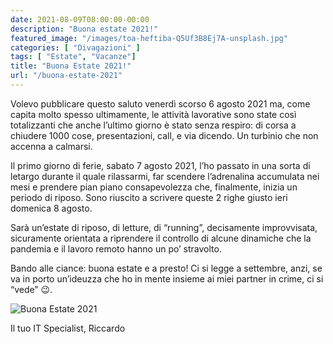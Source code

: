 ```yaml
---
date: 2021-08-09T08:00:00-00:00
description: "Buona estate 2021!"
featured_image: "/images/toa-heftiba-Q5Uf3B8Ej7A-unsplash.jpg"
categories: [ "Divagazioni" ]
tags: [ "Estate", "Vacanze"]
title: "Buona Estate 2021!"
url: "/buona-estate-2021"
---
```

Volevo pubblicare questo saluto venerdì scorso 6 agosto 2021 ma, come capita molto spesso ultimamente, le attività lavorative sono state così totalizzanti che anche l’ultimo giorno è stato senza respiro: di corsa a chiudere 1000 cose, presentazioni, call, e via dicendo. Un turbinio che non accenna a calmarsi.

Il primo giorno di ferie, sabato 7 agosto 2021, l’ho passato in una sorta di letargo durante il quale rilassarmi, far scendere l’adrenalina accumulata nei mesi e prendere pian piano consapevolezza che, finalmente, inizia un periodo di riposo. Sono riuscito a scrivere queste 2 righe giusto ieri domenica 8 agosto.

Sarà un’estate di riposo, di letture, di “running”, decisamente improvvisata, sicuramente orientata a riprendere il controllo di alcune dinamiche che la pandemia e il lavoro remoto hanno un po’ stravolto.

Bando alle ciance: buona estate e a presto! Ci si legge a settembre, anzi, se va in porto un’ideuzza che ho in mente insieme ai miei partner in crime, ci si “vede” 😉.

![Buona Estate 2021](/images/toa-heftiba-Q5Uf3B8Ej7A-unsplash.jpg)

Il tuo IT Specialist, Riccardo